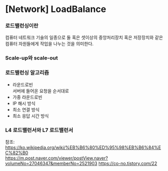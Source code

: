 # [Network] LoadBalance 

### 로드밸런싱이란
컴퓨터 네트워크 기술의 일종으로 둘 혹은 셋이상의 중앙처리장치 혹은 저장장치와 같은 컴퓨터 자원들에게 작업을 나누는 것을 의미한다.  
### Scale-up와 scale-out


### 로드밸런싱 알고리즘 
- 라운드로빈   
서버에 들어온 요청을 순서대로 
- 가중 라운드로빈
- IP 해시 방식
- 최소 연결 방식
- 최소 응답 시간 방식 

### L4 로드밸런서와 L7 로드밸런서

참조:  
https://ko.wikipedia.org/wiki/%EB%B6%80%ED%95%98%EB%B6%84%EC%82%B0  
https://m.post.naver.com/viewer/postView.naver?volumeNo=27046347&memberNo=2521903
https://co-no.tistory.com/22